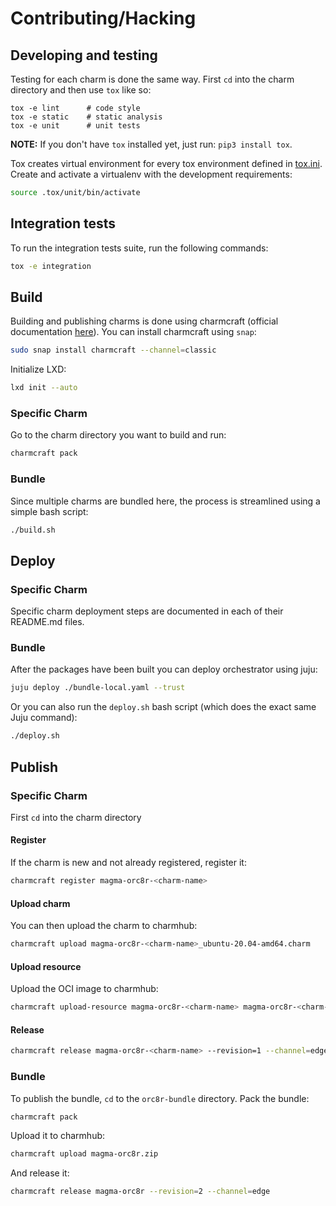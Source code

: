 # Contributing/Hacking

## Developing and testing
Testing for each charm is done the same way. First `cd` into the charm directory and then use 
`tox` like so:
```shell
tox -e lint      # code style
tox -e static    # static analysis
tox -e unit      # unit tests
```

**NOTE:** If you don't have `tox` installed yet, just run: `pip3 install tox`.

Tox creates virtual environment for every tox environment defined in
[tox.ini](tox.ini). Create and activate a virtualenv with the development requirements:

```bash
source .tox/unit/bin/activate
```

## Integration tests
To run the integration tests suite, run the following commands:
```bash
tox -e integration
```

## Build
Building and publishing charms is done using charmcraft (official documentation
[here](https://juju.is/docs/sdk/publishing)). You can install charmcraft using `snap`:

```bash
sudo snap install charmcraft --channel=classic
```

Initialize LXD:

```bash
lxd init --auto
```

### Specific Charm

Go to the charm directory you want to build and run:

```bash
charmcraft pack
```


### Bundle


Since multiple charms are bundled here, the process is streamlined using a simple bash script:
```bash
./build.sh
```

## Deploy

### Specific Charm

Specific charm deployment steps are documented in each of their README.md files.


### Bundle

After the packages have been built you can deploy orchestrator using juju:

```bash
juju deploy ./bundle-local.yaml --trust
```

Or you can also run the `deploy.sh` bash script (which does the exact same Juju command):

```bash
./deploy.sh
```

## Publish

### Specific Charm

First `cd` into the charm directory

#### Register
If the charm is new and not already registered, register it:

```bash
charmcraft register magma-orc8r-<charm-name>
```

#### Upload charm
You can then upload the charm to charmhub:
```bash
charmcraft upload magma-orc8r-<charm-name>_ubuntu-20.04-amd64.charm
```

#### Upload resource
Upload the OCI image to charmhub:
```bash
charmcraft upload-resource magma-orc8r-<charm-name> magma-orc8r-<charm-name>-image --image=docker.artifactory.magmacore.org/controller@sha256:28abd1764f7a1486af533d3a6caa3bfb23033a9786df68d0374447ba75ce5fae
```

#### Release
```bash
charmcraft release magma-orc8r-<charm-name> --revision=1 --channel=edge --resource=magma-orc8r-<charm-name>-image:1
```

### Bundle
To publish the bundle, `cd` to the `orc8r-bundle` directory. Pack the bundle:

```bash
charmcraft pack
```

Upload it to charmhub:

```bash
charmcraft upload magma-orc8r.zip
```

And release it:

```bash
charmcraft release magma-orc8r --revision=2 --channel=edge
```
